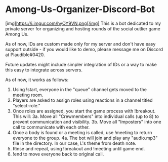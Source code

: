 # Among-Us-Organizer-Discord-Bot
[img]https://i.imgur.com/hyOY9VN.png[/img]
This is a bot dedicated to my private server for organizing and hosting rounds of the social outlier game Among Us.

As of now, IDs are custom made only for my server and don't have easy support outside - if you would like to demo,
please message me on Discord at Plaudible#0420. 

Future updates might include simpler integration of IDs or a way to make this easy to integrate across servers.

As of now, it works as follows:

1. Using !start, everyone in the "queue" channel gets moved to the meeting room.
2. Players are asked to assign roles using reactions in a channel titled "select-role."
3. Once roles are assigned, you start the game process with !breakout. This will:
    3a. Move all "Crewmembers" into individual calls (up to 8) to prevent communication and visibility.
    3b. Move all "Imposters" into one call to communicate with each other.
4. Once a body is found or a meeting is called, use !meeting to return everyone to the group.
    4a. The bot will join and play any "audio.mp3" file in the directory. In our case, L's theme from death note.
5. Rinse and repeat, using !breakout and !meeting until game end.
6. !end to move everyone back to original call.
